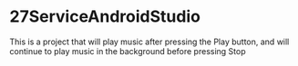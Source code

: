 # 27ServiceAndroidStudio
 This is a project that will play music after pressing the Play button, and will continue to play music in the background before pressing Stop
